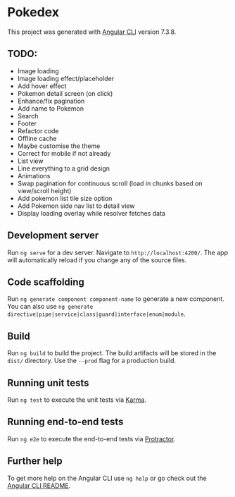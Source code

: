 # Pokedex

This project was generated with [Angular CLI](https://github.com/angular/angular-cli) version 7.3.8.

## TODO:

* Image loading
* Image loading effect/placeholder
* Add hover effect
* Pokemon detail screen (on click)
* Enhance/fix pagination
* Add name to Pokemon
* Search
* Footer
* Refactor code
* Offline cache
* Maybe customise the theme
* Correct for mobile if not already
* List view
* Line everything to a grid design
* Animations
* Swap pagination for continuous scroll (load in chunks based on view/scroll height)
* Add pokemon list tile size option
* Add Pokemon side nav list to detail view
* Display loading overlay while resolver fetches data

## Development server

Run `ng serve` for a dev server. Navigate to `http://localhost:4200/`. The app will automatically reload if you change any of the source files.

## Code scaffolding

Run `ng generate component component-name` to generate a new component. You can also use `ng generate directive|pipe|service|class|guard|interface|enum|module`.

## Build

Run `ng build` to build the project. The build artifacts will be stored in the `dist/` directory. Use the `--prod` flag for a production build.

## Running unit tests

Run `ng test` to execute the unit tests via [Karma](https://karma-runner.github.io).

## Running end-to-end tests

Run `ng e2e` to execute the end-to-end tests via [Protractor](http://www.protractortest.org/).

## Further help

To get more help on the Angular CLI use `ng help` or go check out the [Angular CLI README](https://github.com/angular/angular-cli/blob/master/README.md).
